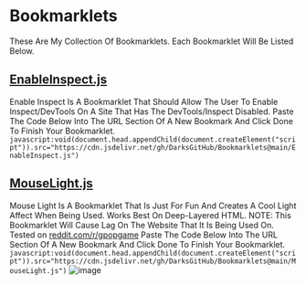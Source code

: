 # Bookmarklets
These Are My Collection Of Bookmarklets.
Each Bookmarklet Will Be Listed Below.
## [EnableInspect.js](https://github.com/DarksGitHub/Bookmarklets/blob/main/EnableInspect.js)
Enable Inspect Is A Bookmarklet That Should Allow The User To Enable Inspect/DevTools On A Site That Has The DevTools/Inspect Disabled. Paste The Code Below Into The URL Section Of A New Bookmark And Click Done To Finish Your Bookmarklet. `javascript:void(document.head.appendChild(document.createElement("script")).src="https://cdn.jsdelivr.net/gh/DarksGitHub/Bookmarklets@main/EnableInspect.js")`
## [MouseLight.js](https://github.com/DarksGitHub/Bookmarklets/blob/main/MouseLight.js)
Mouse Light Is A Bookmarklet That Is Just For Fun And Creates A Cool Light Affect When Being Used. Works Best On Deep-Layered HTML. NOTE: This Bookmarklet Will Cause Lag On The Website That It Is Being Used On. Tested on [reddit.com/r/gpopgame](https://reddit.com/r/gpopgame) Paste The Code Below Into The URL Section Of A New Bookmark And Click Done To Finish Your Bookmarklet. `javascript:void(document.head.appendChild(document.createElement("script")).src="https://cdn.jsdelivr.net/gh/DarksGitHub/Bookmarklets@main/MouseLight.js")`
![image](https://user-images.githubusercontent.com/108237499/214165042-cf97233f-b9d8-48e3-965e-778e58ee10cc.png)

